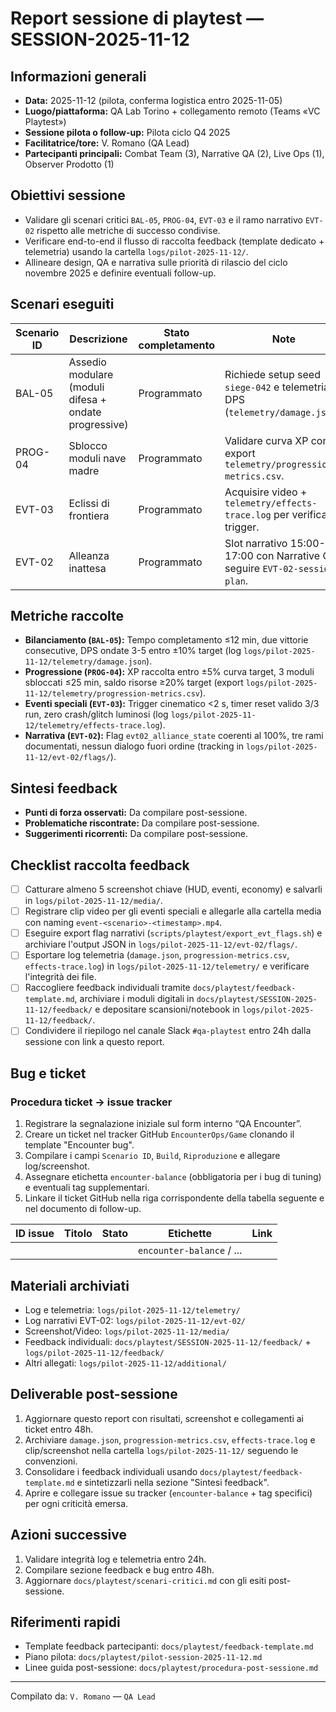 # Report sessione di playtest — SESSION-2025-11-12

## Informazioni generali
- **Data:** 2025-11-12 (pilota, conferma logistica entro 2025-11-05)
- **Luogo/piattaforma:** QA Lab Torino + collegamento remoto (Teams «VC Playtest»)
- **Sessione pilota o follow-up:** Pilota ciclo Q4 2025
- **Facilitatrice/tore:** V. Romano (QA Lead)
- **Partecipanti principali:** Combat Team (3), Narrative QA (2), Live Ops (1), Observer Prodotto (1)

## Obiettivi sessione
- Validare gli scenari critici `BAL-05`, `PROG-04`, `EVT-03` e il ramo narrativo `EVT-02` rispetto alle metriche di successo condivise.
- Verificare end-to-end il flusso di raccolta feedback (template dedicato + telemetria) usando la cartella `logs/pilot-2025-11-12/`.
- Allineare design, QA e narrativa sulle priorità di rilascio del ciclo novembre 2025 e definire eventuali follow-up.

## Scenari eseguiti
| Scenario ID | Descrizione | Stato completamento | Note |
| --- | --- | --- | --- |
| BAL-05 | Assedio modulare (moduli difesa + ondate progressive) | Programmato | Richiede setup seed `siege-042` e telemetria DPS (`telemetry/damage.json`). |
| PROG-04 | Sblocco moduli nave madre | Programmato | Validare curva XP con export `telemetry/progression-metrics.csv`. |
| EVT-03 | Eclissi di frontiera | Programmato | Acquisire video + `telemetry/effects-trace.log` per verifica trigger. |
| EVT-02 | Alleanza inattesa | Programmato | Slot narrativo 15:00-17:00 con Narrative QA; seguire `EVT-02-session-plan`. |

## Metriche raccolte
- **Bilanciamento (`BAL-05`):** Tempo completamento ≤12 min, due vittorie consecutive, DPS ondate 3-5 entro ±10% target (log `logs/pilot-2025-11-12/telemetry/damage.json`).
- **Progressione (`PROG-04`):** XP raccolta entro ±5% curva target, 3 moduli sbloccati ≤25 min, saldo risorse ≥20% target (export `logs/pilot-2025-11-12/telemetry/progression-metrics.csv`).
- **Eventi speciali (`EVT-03`):** Trigger cinematico <2 s, timer reset valido 3/3 run, zero crash/glitch luminosi (log `logs/pilot-2025-11-12/telemetry/effects-trace.log`).
- **Narrativa (`EVT-02`):** Flag `evt02_alliance_state` coerenti al 100%, tre rami documentati, nessun dialogo fuori ordine (tracking in `logs/pilot-2025-11-12/evt-02/flags/`).

## Sintesi feedback
- **Punti di forza osservati:** Da compilare post-sessione.
- **Problematiche riscontrate:** Da compilare post-sessione.
- **Suggerimenti ricorrenti:** Da compilare post-sessione.

## Checklist raccolta feedback
- [ ] Catturare almeno 5 screenshot chiave (HUD, eventi, economy) e salvarli in `logs/pilot-2025-11-12/media/`.
- [ ] Registrare clip video per gli eventi speciali e allegarle alla cartella media con naming `event-<scenario>-<timestamp>.mp4`.
- [ ] Eseguire export flag narrativi (`scripts/playtest/export_evt_flags.sh`) e archiviare l'output JSON in `logs/pilot-2025-11-12/evt-02/flags/`.
- [ ] Esportare log telemetria (`damage.json`, `progression-metrics.csv`, `effects-trace.log`) in `logs/pilot-2025-11-12/telemetry/` e verificare l'integrità dei file.
- [ ] Raccogliere feedback individuali tramite `docs/playtest/feedback-template.md`, archiviare i moduli digitali in `docs/playtest/SESSION-2025-11-12/feedback/` e depositare scansioni/notebook in `logs/pilot-2025-11-12/feedback/`.
- [ ] Condividere il riepilogo nel canale Slack `#qa-playtest` entro 24h dalla sessione con link a questo report.

## Bug e ticket
### Procedura ticket → issue tracker
1. Registrare la segnalazione iniziale sul form interno “QA Encounter”.
2. Creare un ticket nel tracker GitHub `EncounterOps/Game` clonando il template "Encounter bug".
3. Compilare i campi `Scenario ID`, `Build`, `Riproduzione` e allegare log/screenshot.
4. Assegnare etichetta `encounter-balance` (obbligatoria per i bug di tuning) e eventuali tag supplementari.
5. Linkare il ticket GitHub nella riga corrispondente della tabella seguente e nel documento di follow-up.

| ID issue | Titolo | Stato | Etichette | Link |
| --- | --- | --- | --- | --- |
| | | | `encounter-balance` / ... | |

## Materiali archiviati
- Log e telemetria: `logs/pilot-2025-11-12/telemetry/`
- Log narrativi EVT-02: `logs/pilot-2025-11-12/evt-02/`
- Screenshot/Video: `logs/pilot-2025-11-12/media/`
- Feedback individuali: `docs/playtest/SESSION-2025-11-12/feedback/` + `logs/pilot-2025-11-12/feedback/`
- Altri allegati: `logs/pilot-2025-11-12/additional/`

## Deliverable post-sessione
1. Aggiornare questo report con risultati, screenshot e collegamenti ai ticket entro 48h.
2. Archiviare `damage.json`, `progression-metrics.csv`, `effects-trace.log` e clip/screenshot nella cartella `logs/pilot-2025-11-12/` seguendo le convenzioni.
3. Consolidare i feedback individuali usando `docs/playtest/feedback-template.md` e sintetizzarli nella sezione "Sintesi feedback".
4. Aprire e collegare issue su tracker (`encounter-balance` + tag specifici) per ogni criticità emersa.

## Azioni successive
1. Validare integrità log e telemetria entro 24h.
2. Compilare sezione feedback e bug entro 48h.
3. Aggiornare `docs/playtest/scenari-critici.md` con gli esiti post-sessione.

## Riferimenti rapidi
- Template feedback partecipanti: `docs/playtest/feedback-template.md`
- Piano pilota: `docs/playtest/pilot-session-2025-11-12.md`
- Linee guida post-sessione: `docs/playtest/procedura-post-sessione.md`

---
Compilato da: `V. Romano` — `QA Lead`
